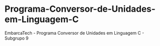 # Programa-Conversor-de-Unidades-em-Linguagem-C
EmbarcaTech - Programa Conversor de Unidades em Linguagem C - Subgrupo 9
